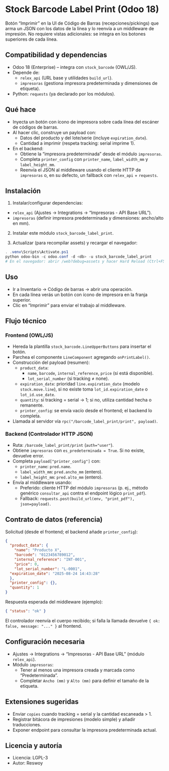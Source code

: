# Stock Barcode Label Print (Odoo 18)

Botón “Imprimir” en la UI de Código de Barras (recepciones/pickings) que arma un JSON con los datos de la línea y lo reenvía a un middleware de impresión. No requiere vistas adicionales: se integra en los botones superiores de cada línea.

## Compatibilidad y dependencias
- Odoo 18 (Enterprise) – integra con `stock_barcode` (OWL/JS).
- Depende de:
  - `relex_api` (URL base y utilidades `build_url`).
  - `impresoras` (gestiona impresora predeterminada y dimensiones de etiqueta).
- Python: `requests` (ya declarado por los módulos).

## Qué hace
- Inyecta un botón con ícono de impresora sobre cada línea del escáner de códigos de barras.
- Al hacer clic, construye un payload con:
  - Datos del producto y del lote/serie (incluye `expiration_date`).
  - Cantidad a imprimir (respeta tracking: serial imprime 1).
- En el backend:
  - Obtiene la “impresora predeterminada” desde el módulo `impresoras`.
  - Completa `printer_config` con `printer_name`, `label_width_mm` y `label_height_mm`.
  - Reenvía el JSON al middleware usando el cliente HTTP de `impresoras` o, en su defecto, un fallback con `relex_api` + `requests`.

## Instalación
1) Instalar/configurar dependencias:
- `relex_api` (Ajustes → Integrations → “Impresoras - API Base URL”).
- `impresoras` (definir impresora predeterminada y dimensiones: ancho/alto en mm).

2) Instalar este módulo `stock_barcode_label_print`.

3) Actualizar (para recompilar assets) y recargar el navegador:
```powershell
. .venv\Scripts\Activate.ps1
python odoo-bin -c odoo.conf -d <db> -u stock_barcode_label_print
# En el navegador: abrir /web?debug=assets y hacer Hard Reload (Ctrl+F5)
```

## Uso
- Ir a Inventario → Código de barras → abrir una operación.
- En cada línea verás un botón con ícono de impresora en la franja superior.
- Clic en “Imprimir” para enviar el trabajo al middleware.

## Flujo técnico
### Frontend (OWL/JS)
- Hereda la plantilla `stock_barcode.LineUpperButtons` para insertar el botón.
- Parchea el componente `LineComponent` agregando `onPrintLabel()`.
- Construcción del payload (resumen):
  - `product_data`:
    - `name`, `barcode`, `internal_reference`, `price` (si está disponible).
    - `lot_serial_number` (si tracking ≠ none).
  - `expiration_date`: prioridad `line.expiration_date` (modelo `stock.move.line`), si no existe toma `lot_id.expiration_date` o `lot_id.use_date`.
  - `quantity`: si tracking = serial → 1; si no, utiliza cantidad hecha o remanente.
  - `printer_config`: se envía vacío desde el frontend; el backend lo completa.
- Llamada al servidor vía `rpc("/barcode_label_print/print", payload)`.

### Backend (Controlador HTTP JSON)
- Ruta: `/barcode_label_print/print` (`auth="user"`).
- Obtiene `impresoras` con `es_predeterminada = True`. Si no existe, devuelve error.
- Completa `payload["printer_config"]` con:
  - `printer_name`: `pred.name`.
  - `label_width_mm`: `pred.ancho_mm` (entero).
  - `label_height_mm`: `pred.alto_mm` (entero).
- Envía al middleware usando:
  - Preferido: cliente HTTP del módulo `impresoras` (p. ej., método genérico `consultar_api` contra el endpoint lógico `print_pdf`).
  - Fallback: `requests.post(build_url(env, "print_pdf"), json=payload)`.

## Contrato de datos (referencia)
Solicitud (desde el frontend; el backend añade `printer_config`):
```json
{
  "product_data": {
    "name": "Producto X",
    "barcode": "0123456789012",
    "internal_reference": "INT-001",
    "price": 0,
    "lot_serial_number": "L-0001",
  "expiration_date": "2025-08-24 14:43:28"
  },
  "printer_config": {},
  "quantity": 1
}
```
Respuesta esperada del middleware (ejemplo):
```json
{ "status": "ok" }
```
El controlador reenvía el cuerpo recibido; si falla la llamada devuelve `{ ok: false, message: "..." }` al frontend.

## Configuración necesaria
- Ajustes → Integrations → “Impresoras - API Base URL” (módulo `relex_api`).
- Módulo `impresoras`:
  - Tener al menos una impresora creada y marcada como “Predeterminada”.
  - Completar `Ancho (mm)` y `Alto (mm)` para definir el tamaño de la etiqueta.

## Extensiones sugeridas
- Enviar `copies` cuando tracking = serial y la cantidad escaneada > 1.
- Registrar bitácora de impresiones (modelo simple) y añadir traducciones.
- Exponer endpoint para consultar la impresora predeterminada actual.

## Licencia y autoría
- Licencia: LGPL-3
- Autor: Reswoy
